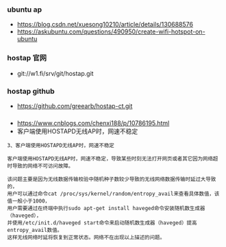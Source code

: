 
### ubuntu ap
- https://blog.csdn.net/xuesong10210/article/details/130688576
- https://askubuntu.com/questions/490950/create-wifi-hotspot-on-ubuntu


### hostap 官网
- git://w1.fi/srv/git/hostap.git


### hostap github
- https://github.com/greearb/hostap-ct.git


### 
- https://www.cnblogs.com/chenxi188/p/10786195.html
- 客户端使用HOSTAPD无线AP时，网速不稳定
```text
3、客户端使用HOSTAPD无线AP时，网速不稳定

客户端使用HOSTAPD无线AP时，网速不稳定，导致某些时刻无法打开网页或者其它因为网络超时导致的网络不可访问故障。 

该问题主要是因为无线数据传输校验中随机种子数较少导致的无线网络数据传输时延过大导致的，
用户可以通过命令cat /proc/sys/kernel/random/entropy_avail来查看具体数值，该值一般小于1000，
用户需要通过在终端中执行sudo apt-get install haveged命令安装随机数生成器（haveged），
并使用/etc/init.d/haveged start命令来启动随机数生成器（haveged）提高entropy_avail数值。
这样无线网络时延将恢复到正常状态。网络不在出现以上描述的问题。
```